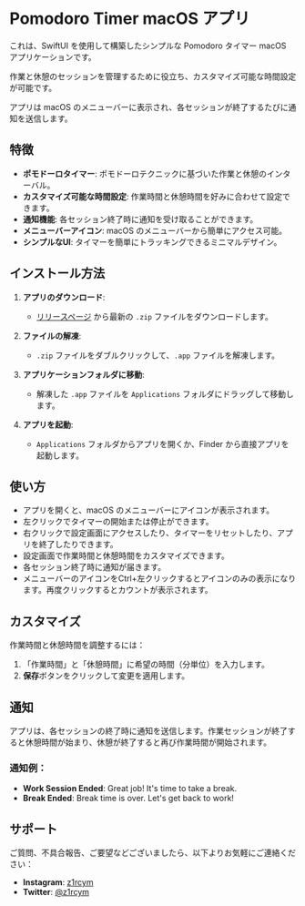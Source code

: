 # Pomodoro Timer macOS アプリ

これは、SwiftUI を使用して構築したシンプルな Pomodoro タイマー macOS アプリケーションです。

作業と休憩のセッションを管理するために役立ち、カスタマイズ可能な時間設定が可能です。

アプリは macOS のメニューバーに表示され、各セッションが終了するたびに通知を送信します。

## 特徴

- **ポモドーロタイマー**: ポモドーロテクニックに基づいた作業と休憩のインターバル。
- **カスタマイズ可能な時間設定**: 作業時間と休憩時間を好みに合わせて設定できます。
- **通知機能**: 各セッション終了時に通知を受け取ることができます。
- **メニューバーアイコン**: macOS のメニューバーから簡単にアクセス可能。
- **シンプルなUI**: タイマーを簡単にトラッキングできるミニマルデザイン。

## インストール方法

1. **アプリのダウンロード**:
   - [リリースページ](https://github.com/z1rcym/PomodoroTimer) から最新の `.zip` ファイルをダウンロードします。

2. **ファイルの解凍**:
   - `.zip` ファイルをダブルクリックして、`.app` ファイルを解凍します。

3. **アプリケーションフォルダに移動**:
   - 解凍した `.app` ファイルを `Applications` フォルダにドラッグして移動します。

4. **アプリを起動**:
   - `Applications` フォルダからアプリを開くか、Finder から直接アプリを起動します。

## 使い方

- アプリを開くと、macOS のメニューバーにアイコンが表示されます。
- 左クリックでタイマーの開始または停止ができます。
- 右クリックで設定画面にアクセスしたり、タイマーをリセットしたり、アプリを終了したりできます。
- 設定画面で作業時間と休憩時間をカスタマイズできます。
- 各セッション終了時に通知が届きます。
- メニューバーのアイコンをCtrl+左クリックするとアイコンのみの表示になります。再度クリックするとカウントが表示されます。

## カスタマイズ

作業時間と休憩時間を調整するには：
1. 「作業時間」と「休憩時間」に希望の時間（分単位）を入力します。
2. **保存**ボタンをクリックして変更を適用します。

## 通知

アプリは、各セッションの終了時に通知を送信します。作業セッションが終了すると休憩時間が始まり、休憩が終了すると再び作業時間が開始されます。

### 通知例：
- **Work Session Ended**: Great job! It's time to take a break.
- **Break Ended**: Break time is over. Let's get back to work!


## サポート
ご質問、不具合報告、ご要望などございましたら、以下よりお気軽にご連絡ください：

- **Instagram**: [z1rcym](https://www.instagram.com/z1rcym)
- **Twitter**: [@z1rcym](https://twitter.com/z1rcym)
